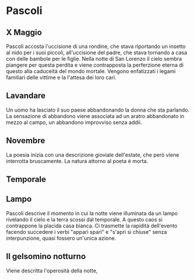 # Pascoli
## X Maggio
Pascoli accosta l'uccisione di una rondine, che stava riportando un insetto al nido per i suoi piccoli, all'uccisione del padre, che stava tornando a casa con delle bambole per le figlie.
Nella notte di San Lorenzo il cielo sembra piangere per questa perdita e viene contrapposta la perferzione eterna di questo alla caduceità del mondo mortale.
Vengono enfatizzati i legami familiari delle vittime e la l'attesa dei loro cari.

## Lavandare
Un uomo ha lasciato il suo paese abbandonando la donna che sta parlando. La sensazione di abbandono viene associata ad un aratro abbandonato in mezzo al campo, un abbandono improvviso senza addii.

## Novembre
La poesia inizia con una descrizione gioviale dell'estate, che però viene interrotta bruscamente. La natura attorno al poeta è morta.

## Temporale


## Lampo
Pascoli descrive il momento in cui la notte viene illuminata da un lampo rivelando il cielo e la terra scossi dal temporale. A questo caos si contrappone la placida casa bianca.
Ci trasmette la rapidità dell'evento facendo succedere i verbi "apparì sparì" e "s'aprì si chiuse" senza interpunzione, quasi fossero un'unica azione.


## Il gelsomino notturno
Viene descritta l'operosità della notte, 